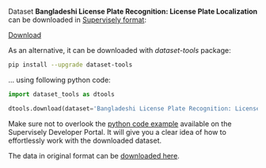 Dataset **Bangladeshi License Plate Recognition: License Plate Localization** can be downloaded in [Supervisely format](https://developer.supervisely.com/api-references/supervisely-annotation-json-format):

 [Download](https://assets.supervisely.com/remote/eyJsaW5rIjogInMzOi8vc3VwZXJ2aXNlbHktZGF0YXNldHMvMjg0NV9CYW5nbGFkZXNoaSBMaWNlbnNlIFBsYXRlIFJlY29nbml0aW9uOiBMaWNlbnNlIFBsYXRlIExvY2FsaXphdGlvbi9iYW5nbGFkZXNoaS1saWNlbnNlLXBsYXRlLXJlY29nbml0aW9uOi1saWNlbnNlLXBsYXRlLWxvY2FsaXphdGlvbi1EYXRhc2V0TmluamEudGFyIiwgInNpZyI6ICJ2QlFCRkVwMy8rbTI1UG00NTBpNS91VFp5c2VHY0E0WUJETlpEcnF2cms0PSJ9?response-content-disposition=attachment%3B%20filename%3D%22bangladeshi-license-plate-recognition%3A-license-plate-localization-DatasetNinja.tar%22)

As an alternative, it can be downloaded with *dataset-tools* package:
``` bash
pip install --upgrade dataset-tools
```

... using following python code:
``` python
import dataset_tools as dtools

dtools.download(dataset='Bangladeshi License Plate Recognition: License Plate Localization', dst_dir='~/dataset-ninja/')
```
Make sure not to overlook the [python code example](https://developer.supervisely.com/getting-started/python-sdk-tutorials/iterate-over-a-local-project) available on the Supervisely Developer Portal. It will give you a clear idea of how to effortlessly work with the downloaded dataset.

The data in original format can be [downloaded here](https://www.kaggle.com/datasets/syednahinhossain/bangladeshi-license-plate-recognition-dataset/).